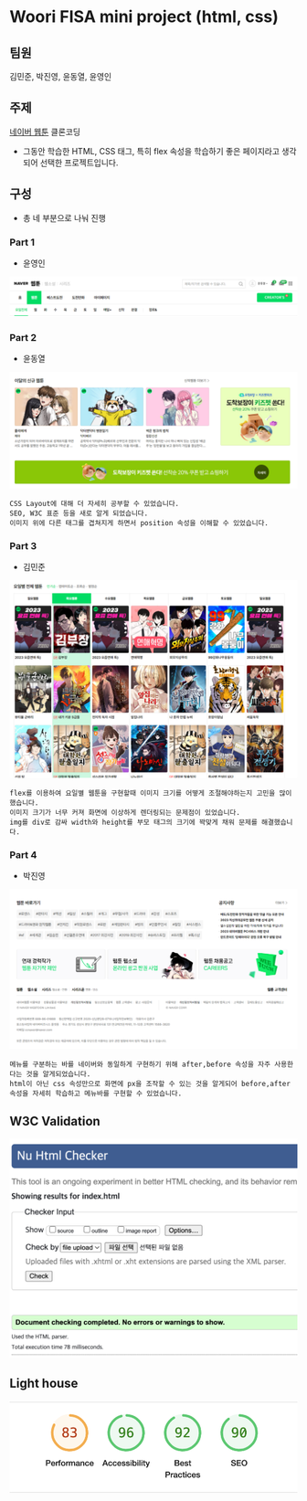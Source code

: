 # Woori FISA mini project (html, css)

## 팀원

김민준, 박진영, 윤동열, 윤영인

## 주제

[네이버 웹툰](https://comic.naver.com/webtoon) 클론코딩

* 그동안 학습한 HTML, CSS 태그, 특히 flex 속성을 학습하기 좋은 페이지라고 생각되어 선택한 프로젝트입니다.

## 구성

- 총 네 부분으로 나눠 진행

### Part 1

- 윤영인

![part1](./images/part1.png)

### Part 2

- 윤동열

![part2](./images/part2.png)

```plain text
CSS Layout에 대해 더 자세히 공부할 수 있었습니다.
SEO, W3C 표준 등을 새로 알게 되었습니다.
이미지 위에 다른 태그를 겹쳐지게 하면서 position 속성을 이해할 수 있었습니다.
```

### Part 3

- 김민준

![part3](./images/part3.png)

```plain text
flex를 이용하여 요일별 웹툰을 구현할때 이미지 크기를 어떻게 조절해야하는지 고민을 많이 했습니다.
이미지 크기가 너무 커져 화면에 이상하게 렌더링되는 문제점이 있었습니다.
img를 div로 감싸 width와 height를 부모 태그의 크기에 꽉맞게 채워 문제를 해결했습니다.
```

### Part 4

- 박진영

![part4](./images/part4.png)

```plain text
메뉴를 구분하는 바를 네이버와 동일하게 구현하기 위해 after,before 속성을 자주 사용한다는 것을 알게되었습니다.
html이 아닌 css 속성만으로 화면에 px을 조작할 수 있는 것을 알게되어 before,after 속성을 자세히 학습하고 메뉴바를 구현할 수 있었습니다.
```

## W3C Validation

![w3c validation](./images/w3c.png)

## Light house

![light house](images/lighthouse.png)
